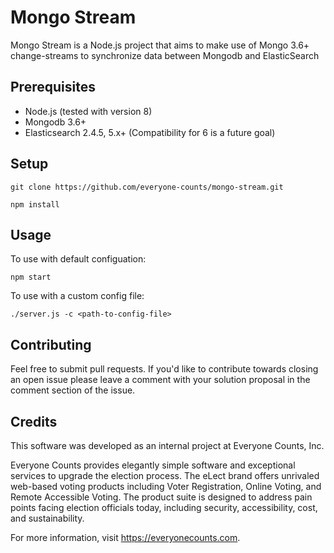 # Mongo Stream

Mongo Stream is a Node.js project that aims to make use of Mongo 3.6+ change-streams
to synchronize data between Mongodb and ElasticSearch

## Prerequisites

* Node.js (tested with version 8)
* Mongodb 3.6+
* Elasticsearch 2.4.5, 5.x+ (Compatibility for 6 is a future goal)

## Setup

```
git clone https://github.com/everyone-counts/mongo-stream.git

npm install
```

## Usage

To use with default configuation:
```
npm start
```

To use with a custom config file:
```
./server.js -c <path-to-config-file>
```

## Contributing

Feel free to submit pull requests. If you'd like to contribute towards closing an open issue please leave a comment with your solution proposal in the comment section of the issue.  

## Credits

This software was developed as an internal project at Everyone Counts, Inc.

Everyone Counts provides elegantly simple software and exceptional services to upgrade
the election process. The eLect brand offers unrivaled web-based voting products including
Voter Registration, Online Voting, and Remote Accessible Voting. The product suite
is designed to address pain points facing election officials today, including security,
accessibility, cost, and sustainability.

For more information, visit https://everyonecounts.com.
